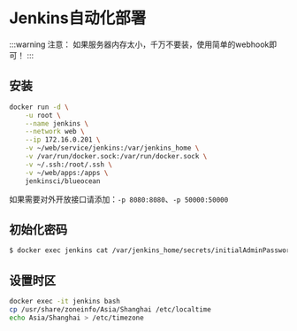 # Jenkins自动化部署

:::warning 注意：
如果服务器内存太小，千万不要装，使用简单的webhook即可！
:::

## 安装

```sh
docker run -d \
    -u root \
    --name jenkins \
    --network web \
    --ip 172.16.0.201 \
    -v ~/web/service/jenkins:/var/jenkins_home \
    -v /var/run/docker.sock:/var/run/docker.sock \
    -v ~/.ssh:/root/.ssh \
    -v ~/web/apps:/apps \
    jenkinsci/blueocean
```

如果需要对外开放接口请添加：`-p 8080:8080`、`-p 50000:50000`

## 初始化密码

```sh
$ docker exec jenkins cat /var/jenkins_home/secrets/initialAdminPassword
```

## 设置时区

```sh
docker exec -it jenkins bash
cp /usr/share/zoneinfo/Asia/Shanghai /etc/localtime
echo Asia/Shanghai > /etc/timezone
```
